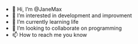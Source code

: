 - 👋 Hi, I’m @JaneMax
- 👀 I’m interested in development and improvment
- 🌱 I’m currently learning life
- 💞️ I’m looking to collaborate on programming
- 📫 How to reach me you know 

<!---
JaneMax/JaneMax is a ✨ special ✨ repository because its `README.md` (this file) appears on your GitHub profile.
You can click the Preview link to take a look at your changes.
--->
